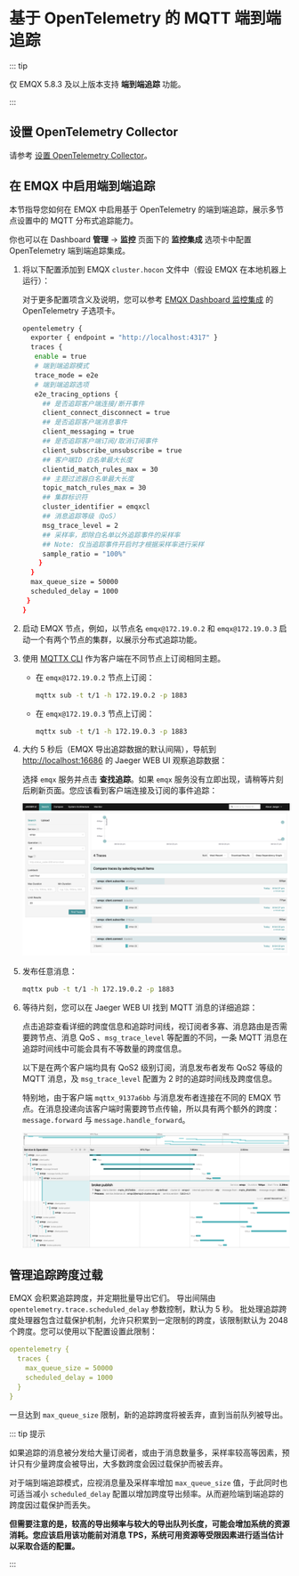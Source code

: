 # 基于 OpenTelemetry 的 MQTT 端到端追踪

::: tip

仅 EMQX 5.8.3 及以上版本支持 **端到端追踪** 功能。

:::

## 设置 OpenTelemetry Collector

请参考 [设置 OpenTelemetry Collector](./traces.md#设置-OpenTelemetry-Collector)。

## 在 EMQX 中启用端到端追踪

本节指导您如何在 EMQX 中启用基于 OpenTelemetry 的端到端追踪，展示多节点设置中的 MQTT 分布式追踪能力。

你也可以在 Dashboard **管理** -> **监控** 页面下的 **监控集成** 选项卡中配置 OpenTelemetry 端到端追踪集成。

1. 将以下配置添加到 EMQX `cluster.hocon` 文件中（假设 EMQX 在本地机器上运行）：

   对于更多配置项含义及说明，您可以参考 [EMQX Dashboard 监控集成](http://localhost:18083/#/monitoring/integration) 的 OpenTelemetry 子选项卡。

   ```bash
   opentelemetry {
     exporter { endpoint = "http://localhost:4317" }
     traces {
      enable = true
      # 端到端追踪模式
      trace_mode = e2e
      # 端到端追踪选项
      e2e_tracing_options {
        ## 是否追踪客户端连接/断开事件
        client_connect_disconnect = true
        ## 是否追踪客户端消息事件
        client_messaging = true
        ## 是否追踪客户端订阅/取消订阅事件
        client_subscribe_unsubscribe = true
        ## 客户端ID 白名单最大长度
        clientid_match_rules_max = 30
        ## 主题过滤器白名单最大长度
        topic_match_rules_max = 30
        ## 集群标识符
        cluster_identifier = emqxcl
        ## 消息追踪等级（QoS）
        msg_trace_level = 2
        ## 采样率，即除白名单以外追踪事件的采样率
        ## Note: 仅当追踪事件开启时才根据采样率进行采样
        sample_ratio = "100%"
       }
     }
     max_queue_size = 50000
     scheduled_delay = 1000
    }
   }
   ```

2. 启动 EMQX 节点，例如，以节点名 `emqx@172.19.0.2` 和 `emqx@172.19.0.3` 启动一个有两个节点的集群，以展示分布式追踪功能。

3. 使用 [MQTTX CLI](https://mqttx.app/zh/cli) 作为客户端在不同节点上订阅相同主题。

   - 在 `emqx@172.19.0.2` 节点上订阅：

     ```bash
     mqttx sub -t t/1 -h 172.19.0.2 -p 1883
     ```

   - 在 `emqx@172.19.0.3` 节点上订阅：

     ```bash
     mqttx sub -t t/1 -h 172.19.0.3 -p 1883
     ```

4. 大约 5 秒后（EMQX 导出追踪数据的默认间隔），导航到 [http://localhost:16686](http://localhost:16686/) 的 Jaeger WEB UI 观察追踪数据：

   选择 `emqx` 服务并点击 **查找追踪**。如果 `emqx` 服务没有立即出现，请稍等片刻后刷新页面。您应该看到客户端连接及订阅的事件追踪：

   ![Jaeger-WEB-UI-e2e-Client-Events](./assets/e2e-client-events.png)

5. 发布任意消息：

     ```bash
     mqttx pub -t t/1 -h 172.19.0.2 -p 1883
     ```

6. 等待片刻，您可以在 Jaeger WEB UI 找到 MQTT 消息的详细追踪：

   点击追踪查看详细的跨度信息和追踪时间线，视订阅者多寡、消息路由是否需要跨节点、消息 QoS 、`msg_trace_level` 等配置的不同，一条 MQTT 消息在追踪时间线中可能会具有不等数量的跨度信息。

   以下是在两个客户端均具有 QoS2 级别订阅，消息发布者发布 QoS2 等级的 MQTT 消息，及 `msg_trace_level` 配置为 2 时的追踪时间线及跨度信息。

   特别地，由于客户端 `mqttx_9137a6bb` 与消息发布者连接在不同的 EMQX 节点。在消息投递向该客户端时需要跨节点传输，所以具有两个额外的跨度：`message.forward` 与 `message.handle_forward`。

   ![Jaeger-WEB-UI-e2e-Message](./assets/e2e-message.png)

## 管理追踪跨度过载

EMQX 会积累追踪跨度，并定期批量导出它们。 导出间隔由 `opentelemetry.trace.scheduled_delay` 参数控制，默认为 5 秒。 批处理追踪跨度处理器包含过载保护机制，允许只积累到一定限制的跨度，该限制默认为 2048 个跨度。您可以使用以下配置设置此限制：

```yaml
opentelemetry {
  traces {
    max_queue_size = 50000
    scheduled_delay = 1000
  }
}
```

一旦达到 `max_queue_size` 限制，新的追踪跨度将被丢弃，直到当前队列被导出。

::: tip 提示

如果追踪的消息被分发给大量订阅者，或由于消息数量多，采样率较高等因素，预计只有少量跨度会被导出，大多数跨度会因过载保护而被丢弃。

对于端到端追踪模式，应视消息量及采样率增加 `max_queue_size` 值，于此同时也可适当减小 `scheduled_delay` 配置以增加跨度导出频率。从而避险端到端追踪的跨度因过载保护而丢失。

**但需要注意的是，较高的导出频率与较大的导出队列长度，可能会增加系统的资源消耗。您应该启用该功能前对消息 TPS，系统可用资源等受限因素进行适当估计以采取合适的配置。**

:::
